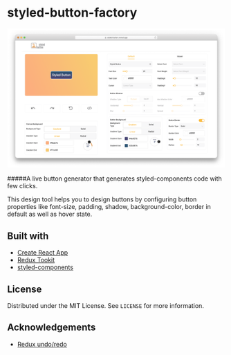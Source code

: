 # styled-button-factory

[![Styled Button](./src/app/assets/styledbutton.png)](https://styled-button.vercel.app/)

#####A live button generator that generates styled-components code with few clicks.

This design tool helps you to design buttons by configuring button properties like font-size, padding, shadow, background-color, border in default as well as hover state.

## Built with

- [Create React App](https://github.com/facebook/create-react-app)
- [Redux Tookit](https://github.com/reduxjs/redux-toolkit)
- [styled-components](https://github.com/styled-components/styled-components)

## License

Distributed under the MIT License. See `LICENSE` for more information.

## Acknowledgements

- [Redux undo/redo](https://github.com/omnidan/redux-undo)
